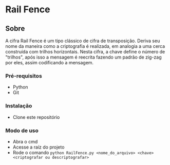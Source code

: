 # Rail Fence

## Sobre

A cifra Rail Fence é um tipo clássico de cifra de transposição. Deriva seu nome da maneira como a criptografia é realizada, em analogia a uma cerca construída com trilhos horizontais. Nesta cifra, a chave define o número de "trilhos", após isso a mensagem é reecrita fazendo um padrão de zig-zag por eles, assim codificando a mensagem.
### Pré-requisitos

- Python
- Git

### Instalação

- Clone este repositório

### Modo de uso
- Abra o cmd
- Acesse a raíz do projeto
- Rode o comando ```python RailFence.py <nome_do_arquivo> <chave> <criptografar ou descriptografar>```
